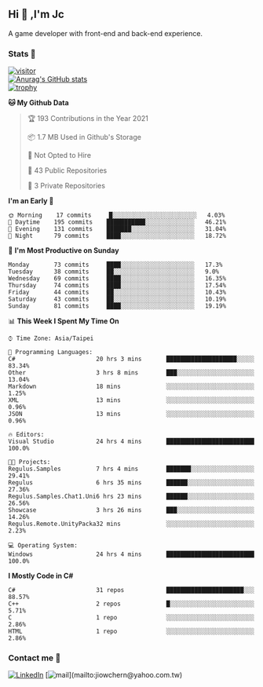 ## Hi 👋 ,I'm Jc  

A game developer with front-end and back-end experience.  

### Stats  📝
[![visitor](https://visitor-badge.glitch.me/badge?page_id=jiowchern.jiowchern&style=flat-square&color=0088cc)](https://visitor-badge.glitch.me/badge?page_id=jiowchern.jiowchern&style=flat-square&color=0088cc)  
[![Anurag's GitHub stats](https://github-readme-stats.vercel.app/api?username=jiowchern&count_private=true&&show_icons=true)](https://github.com/anuraghazra/github-readme-stats)  
[![trophy](https://github-profile-trophy.vercel.app/?username=jiowchern)](https://github.com/ryo-ma/github-profile-trophy)  


<!--START_SECTION:waka-->
**🐱 My Github Data** 

> 🏆 193 Contributions in the Year 2021
 > 
> 📦 1.7 MB Used in Github's Storage 
 > 
> 🚫 Not Opted to Hire
 > 
> 📜 43 Public Repositories 
 > 
> 🔑 3 Private Repositories  
 > 
**I'm an Early 🐤** 

```text
🌞 Morning    17 commits     █░░░░░░░░░░░░░░░░░░░░░░░░   4.03% 
🌆 Daytime    195 commits    ███████████░░░░░░░░░░░░░░   46.21% 
🌃 Evening    131 commits    ███████░░░░░░░░░░░░░░░░░░   31.04% 
🌙 Night      79 commits     ████░░░░░░░░░░░░░░░░░░░░░   18.72%

```
📅 **I'm Most Productive on Sunday** 

```text
Monday       73 commits     ████░░░░░░░░░░░░░░░░░░░░░   17.3% 
Tuesday      38 commits     ██░░░░░░░░░░░░░░░░░░░░░░░   9.0% 
Wednesday    69 commits     ████░░░░░░░░░░░░░░░░░░░░░   16.35% 
Thursday     74 commits     ████░░░░░░░░░░░░░░░░░░░░░   17.54% 
Friday       44 commits     ██░░░░░░░░░░░░░░░░░░░░░░░   10.43% 
Saturday     43 commits     ██░░░░░░░░░░░░░░░░░░░░░░░   10.19% 
Sunday       81 commits     ████░░░░░░░░░░░░░░░░░░░░░   19.19%

```


📊 **This Week I Spent My Time On** 

```text
⌚︎ Time Zone: Asia/Taipei

💬 Programming Languages: 
C#                       20 hrs 3 mins       ████████████████████░░░░░   83.34% 
Other                    3 hrs 8 mins        ███░░░░░░░░░░░░░░░░░░░░░░   13.04% 
Markdown                 18 mins             ░░░░░░░░░░░░░░░░░░░░░░░░░   1.25% 
XML                      13 mins             ░░░░░░░░░░░░░░░░░░░░░░░░░   0.96% 
JSON                     13 mins             ░░░░░░░░░░░░░░░░░░░░░░░░░   0.96%

🔥 Editors: 
Visual Studio            24 hrs 4 mins       █████████████████████████   100.0%

🐱‍💻 Projects: 
Regulus.Samples          7 hrs 4 mins        ███████░░░░░░░░░░░░░░░░░░   29.41% 
Regulus                  6 hrs 35 mins       ██████░░░░░░░░░░░░░░░░░░░   27.36% 
Regulus.Samples.Chat1.Uni6 hrs 23 mins       ██████░░░░░░░░░░░░░░░░░░░   26.56% 
Showcase                 3 hrs 26 mins       ███░░░░░░░░░░░░░░░░░░░░░░   14.26% 
Regulus.Remote.UnityPacka32 mins             ░░░░░░░░░░░░░░░░░░░░░░░░░   2.23%

💻 Operating System: 
Windows                  24 hrs 4 mins       █████████████████████████   100.0%

```

**I Mostly Code in C#** 

```text
C#                       31 repos            ██████████████████████░░░   88.57% 
C++                      2 repos             █░░░░░░░░░░░░░░░░░░░░░░░░   5.71% 
C                        1 repo              ░░░░░░░░░░░░░░░░░░░░░░░░░   2.86% 
HTML                     1 repo              ░░░░░░░░░░░░░░░░░░░░░░░░░   2.86%

```



<!--END_SECTION:waka-->



### Contact me 💬
[![LinkedIn](https://img.shields.io/badge/-JiowchernChen-0077B5?style==flat-square&logo=LinkedIn&logoColor=white)](https://www.linkedin.com/in/jiowchern-chen-4aaa90b7/) [![mail](https://img.shields.io/badge/-jiowchern%40yahoo.com.tw-blueviolet?style=flat-square&logo=yahoo!)](mailto:jiowchern@yahoo.com.tw)    

<!-- [![Linkedin Badge](https://img.shields.io/badge/-LinkedIn-blue?style=flat-square&logo=Linkedin&logoColor=white&link=https://www.linkedin.com/in/jiowchern-chen-4aaa90b7/)](https://www.linkedin.com/in/jiowchern-chen-4aaa90b7/) -->


<!--
**jiowchern/jiowchern** is a ✨ _special_ ✨ repository because its `README.md` (this file) appears on your GitHub profile.

Here are some ideas to get you started:

- 🔭 I’m currently working on ...
- 🌱 I’m currently learning ...
- 👯 I’m looking to collaborate on ...
- 🤔 I’m looking for help with ...
- 💬 Ask me about ...
- 📫 How to reach me: ...
- 😄 Pronouns: ...
- ⚡ Fun fact: ...
-->
